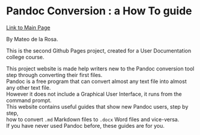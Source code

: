 # Pandoc Conversion : a How To guide

[Link to Main Page](https://ethicalandroid.github.io/Pandoc-HowTo/)

By Mateo de la Rosa.

This is the second Github Pages project, created for a User Documentation college course.  

This project website is made help writers new to the Pandoc conversion tool step through converting their first files.  
Pandoc is a free program that can convert almost any text file into almost any other text file.  
However it does not include a Graphical User Interface, it runs from the command prompt.  
This website contains useful guides that show new Pandoc users, step by step,  
how to convert `.md` Markdown files to `.docx` Word files and vice-versa.  
If you have never used Pandoc before, these guides are for you.  
